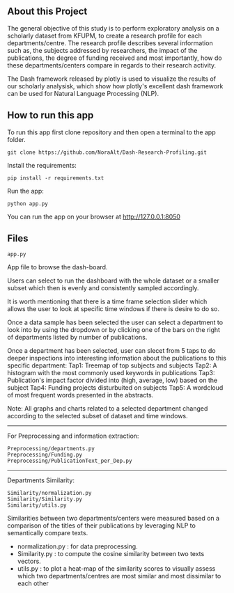 

## About this Project
The general objective of this study is to perform exploratory analysis on a scholarly dataset from KFUPM, to create a research profile for each departments/centre. The research profile describes several information such as, the  subjects addressed by researchers, the impact of the publications, the degree of funding received and most importantly, how do these departments/centers compare in regards to their research activity.

The Dash framework released by plotly is used to visualize the results of our scholarly analysisk, which show how plotly's excellent dash framework can be used for Natural Language Processing (NLP).

## How to run this app

To run this app first clone repository and then open a terminal to the app folder.

```
git clone https://github.com/NoraAlt/Dash-Research-Profiling.git

```

Install the requirements:

```
pip install -r requirements.txt
```
Run the app:

```
python app.py
```
You can run the app on your browser at http://127.0.0.1:8050

## Files
```
app.py
```
App file to browse the dash-board.

Users can select to run the dashboard with the whole dataset or a smaller
subset which then is evenly and consistently sampled accordingly.

It is worth mentioning that there is a time frame selection slider which
allows the user to look at specific time windows if there is desire to do so.

Once a data sample has been selected the user can select a department to look into
by using the dropdown or by clicking one of the bars on the right of departments
listed by number of publications.

Once a department has been selected, user can slecet from 5 taps to do deeper
inspections into interesting information about the publications to this specific
department:
    Tap1: Treemap of top subjects and subjects
    Tap2: A histogram with the most commonly used keywords in publications
    Tap3: Publication's impact factor divided into (high, average, low) based on the subject
    Tap4: Funding projects disturbuited on subjects
    Tap5: A wordcloud of most frequent words presented in the abstracts.

Note: All graphs and charts related to a selected department changed according to the selected subset of dataset and time windows.


---------------------------


For Preprocessing and information extraction:
```
Preprocessing/departments.py
Preprocessing/Funding.py
Preprocessing/PublicationText_per_Dep.py
```

---------------------------
Departments Similarity:
```
Similarity/normalization.py
Similarity/Similarity.py
Similarity/utils.py
```
Similarities between two departments/centers were measured based on a comparison of the titles of their publications by leveraging NLP to semantically compare texts.
- normalization.py : for data preprocessing.
- Similarity.py : to compute the cosine similarity between two texts vectors.
- utils.py : to plot a heat-map of the similarity scores to visually assess which two departments/centres are most similar and most dissimilar to each other
